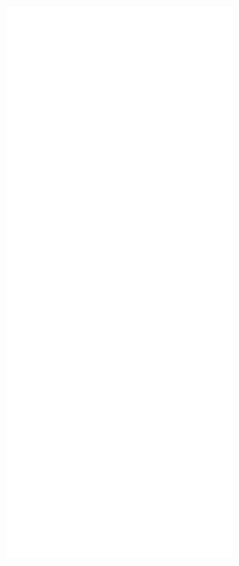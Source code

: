 <p align="center">
<img width="400" alt="base" src="https://github.com/quadseed/quadseed/blob/main/base.svg">
</p>